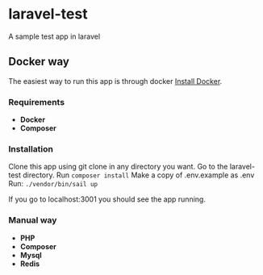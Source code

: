 # laravel-test
A sample test app in laravel 


## Docker way
The easiest way to run this app is through docker [Install Docker](https://docs.docker.com/get-docker/).

### Requirements
- **Docker**
- **Composer**

### Installation
Clone this app using git clone in any directory you want.
Go to the laravel-test directory.
Run ``` composer install ```
Make a copy of .env.example as .env
Run: ``` ./vendor/bin/sail up ```

If you go to localhost:3001 you should see the app running.
### Manual way
- **PHP**
- **Composer**
- **Mysql**
- **Redis**
